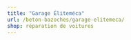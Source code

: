```yaml
---
title: "Garage Éliteméca"
url: /beton-bazoches/garage-elitemeca/
shop: réparation de voitures
---
```

